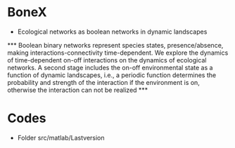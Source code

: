 # BoneX
* Ecological networks as boolean networks in dynamic landscapes

*** Boolean binary networks represent species states, presence/absence, making interactions-connectivity time-dependent. We explore the dynamics of time-dependent on-off interactions on the dynamics of ecological networks. A second stage includes the on-off environmental state as a function of dynamic landscapes, i.e., a periodic function determines the probability and strength of the interaction if the environment is on, otherwise the interaction can not be realized ***

# Codes 
* Folder src/matlab/Lastversion
